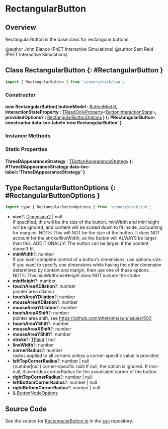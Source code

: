 # RectangularButton

## Overview

RectangularButton is the base class for rectangular buttons.

@author John Blanco (PhET Interactive Simulations)
@author Sam Reid (PhET Interactive Simulations)

## Class RectangularButton {: #RectangularButton }


```js
import { RectangularButton } from 'scenerystack/sun';
```
### Constructor

#### new RectangularButton( buttonModel : <span style="font-weight: 400;">[ButtonModel](../sun/ButtonModel.md)</span>, interactionStateProperty : <span style="font-weight: 400;">[TReadOnlyProperty](../axon/TReadOnlyProperty.md)&lt;[ButtonInteractionState](../sun/ButtonInteractionState.md)&gt;</span>, providedOptions? : <span style="font-weight: 400;">[RectangularButtonOptions](../sun/RectangularButton.md#RectangularButtonOptions)</span> ) {: #RectangularButton-constructor data-toc-label='new RectangularButton' }

### Instance Methods



### Static Properties

#### ThreeDAppearanceStrategy : <span style="font-weight: 400;">[TButtonAppearanceStrategy](../sun/TButtonAppearanceStrategy.md)</span> {: #ThreeDAppearanceStrategy data-toc-label='ThreeDAppearanceStrategy' }



## Type RectangularButtonOptions {: #RectangularButtonOptions }


```js
import type { RectangularButtonOptions } from 'scenerystack/sun';
```


- **size**?: [Dimension2](../dot/Dimension2.md) | <span style="color: hsla(calc(var(--md-hue) + 180deg),80%,40%,1);">null</span>
<br>  If specified, this will be the size of the button. minWidth and minHeight will be ignored, and
  content will be scaled down to fit inside, accounting for margins.
  NOTE: This will NOT be the size of the button. It does NOT account for the stroke/lineWidth, so the button will
  ALWAYS be larger than this.
  ADDITIONALLY: The button can be larger, if the content doesn't fit.
- **minWidth**?: <span style="color: hsla(calc(var(--md-hue) + 180deg),80%,40%,1);">number</span>
<br>  If you want complete control of a button's dimensions, use options.size. If you want to specify
  one dimensions while having the other dimension determined by content and margin, then use one of these
  options.
  NOTE: This minWidth/minHeight does NOT include the stroke
- **minHeight**?: <span style="color: hsla(calc(var(--md-hue) + 180deg),80%,40%,1);">number</span>
- **touchAreaXDilation**?: <span style="color: hsla(calc(var(--md-hue) + 180deg),80%,40%,1);">number</span>
<br>  pointer area dilation
- **touchAreaYDilation**?: <span style="color: hsla(calc(var(--md-hue) + 180deg),80%,40%,1);">number</span>
- **mouseAreaXDilation**?: <span style="color: hsla(calc(var(--md-hue) + 180deg),80%,40%,1);">number</span>
- **mouseAreaYDilation**?: <span style="color: hsla(calc(var(--md-hue) + 180deg),80%,40%,1);">number</span>
- **touchAreaXShift**?: <span style="color: hsla(calc(var(--md-hue) + 180deg),80%,40%,1);">number</span>
<br>  pointer area shift, see https://github.com/phetsims/sun/issues/500
- **touchAreaYShift**?: <span style="color: hsla(calc(var(--md-hue) + 180deg),80%,40%,1);">number</span>
- **mouseAreaXShift**?: <span style="color: hsla(calc(var(--md-hue) + 180deg),80%,40%,1);">number</span>
- **mouseAreaYShift**?: <span style="color: hsla(calc(var(--md-hue) + 180deg),80%,40%,1);">number</span>
- **stroke**?: [TPaint](../scenery/TPaint.md) | <span style="color: hsla(calc(var(--md-hue) + 180deg),80%,40%,1);">null</span>
- **lineWidth**?: <span style="color: hsla(calc(var(--md-hue) + 180deg),80%,40%,1);">number</span>
- **cornerRadius**?: <span style="color: hsla(calc(var(--md-hue) + 180deg),80%,40%,1);">number</span>
<br>  radius applied to all corners unless a corner-specific value is provided
- **leftTopCornerRadius**?: <span style="color: hsla(calc(var(--md-hue) + 180deg),80%,40%,1);">number</span> | <span style="color: hsla(calc(var(--md-hue) + 180deg),80%,40%,1);">null</span>
<br>  {number|null} corner-specific radii
  If null, the option is ignored.
  If non-null, it overrides cornerRadius for the associated corner of the button.
- **rightTopCornerRadius**?: <span style="color: hsla(calc(var(--md-hue) + 180deg),80%,40%,1);">number</span> | <span style="color: hsla(calc(var(--md-hue) + 180deg),80%,40%,1);">null</span>
- **leftBottomCornerRadius**?: <span style="color: hsla(calc(var(--md-hue) + 180deg),80%,40%,1);">number</span> | <span style="color: hsla(calc(var(--md-hue) + 180deg),80%,40%,1);">null</span>
- **rightBottomCornerRadius**?: <span style="color: hsla(calc(var(--md-hue) + 180deg),80%,40%,1);">number</span> | <span style="color: hsla(calc(var(--md-hue) + 180deg),80%,40%,1);">null</span>
- &amp; [ButtonNodeOptions](../sun/ButtonNode.md#ButtonNodeOptions)




## Source Code

See the source for [RectangularButton.ts](https://github.com/phetsims/sun/blob/main/js/buttons/RectangularButton.ts) in the [sun](https://github.com/phetsims/sun) repository.

